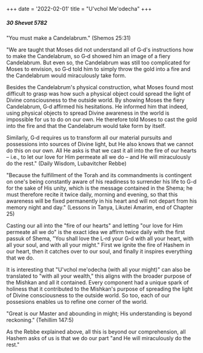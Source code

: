 +++
date = '2022-02-01'
title = "U'vchol Me'odecha"
+++

##### 30 Shevat 5782

"You must make a Candelabrum." (Shemos 25:31)

"We are taught that Moses did not understand all of G‑d's instructions how to make the Candelabrum, so G‑d showed him an image of a fiery Candelabrum. But even so, the Candelabrum was still too complicated for Moses to envision, so G‑d told him to simply throw the gold into a fire and the Candelabrum would miraculously take form.

Besides the Candelabrum's physical construction, what Moses found most difficult to grasp was how such a physical object could spread the light of Divine consciousness to the outside world. By showing Moses the fiery Candelabrum, G‑d affirmed his hesitations. He informed him that indeed, using physical objects to spread Divine awareness in the world is impossible for us to do on our own. He therefore told Moses to cast the gold into the fire and that the Candelabrum would take form by itself.

Similarly, G‑d requires us to transform all our material pursuits and possessions into sources of Divine light, but He also knows that we cannot do this on our own. All He asks is that we cast it all into the fire of our hearts – i.e., to let our love for Him permeate all we do – and He will miraculously do the rest." (Daily Wisdom, Lubavitcher Rebbe)

"Because the fulfillment of the Torah and its commandments is contingent on one's being constantly aware of his readiness to surrender his life to G-d for the sake of His unity, which is the message contained in the Shema; he must therefore recite it twice daily, morning and evening, so that this awareness will be fixed permanently in his heart and will not depart from his memory night and day." (Lessons in Tanya, Likutei Amarim, end of Chapter 25)

Casting our all into the "fire of our hearts" and letting "our love for Him permeate all we do" is the exact idea we affirm twice daily with the first passuk of Shema, "You shall love the L‑rd your G‑d with all your heart, with all your soul, and with all your might." First we ignite the fire of Hashem in our heart, then it catches over to our soul, and finally it inspires everything that we do.

It is interesting that "U'vchol me'odecha (with all your might)" can also be translated to "with all your wealth," this aligns with the broader purpose of the Mishkan and all it contained. Every component had a unique spark of holiness that it contributed to the Mishkan's purpose of spreading the light of Divine consciousness to the outside world. So too, each of our possesions enables us to refine one corner of the world.

"Great is our Master and abounding in might; His understanding is beyond reckoning." (Tehillim 147:5)

As the Rebbe explained above, all this is beyond our comprehension, all Hashem asks of us is that we do our part "and He will miraculously do the rest."
